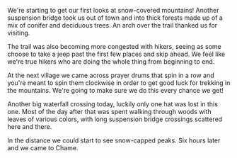 We're starting to get our first looks at snow-covered mountains! Another suspension bridge took us out of town and into thick forests made up of a mix of conifer and deciduous trees. An arch over the trail thanked us for visiting.

The trail was also becoming more congested with hikers, seeing as some choose to take a jeep past the first few places and skip ahead. We feel like we're true hikers who are doing the whole thing from beginning to end.

At the next village we came across prayer drums that spin in a row and you're meant to spin them clockwise in order to get good luck for trekking in the mountains. We're going to make sure we do this every chance we get!

Another big waterfall crossing today, luckily only one hat was lost in this one. Most of the day after that was spent walking through woods with leaves of various colors, with long suspension bridge crossings scattered here and there.

In the distance we could start to see snow-capped peaks. Six hours later and we came to Chame.